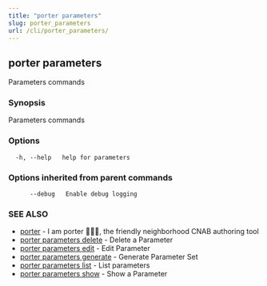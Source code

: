 ```yaml
---
title: "porter parameters"
slug: porter_parameters
url: /cli/porter_parameters/
---
```

## porter parameters

Parameters commands

### Synopsis

Parameters commands

### Options

```
  -h, --help   help for parameters
```

### Options inherited from parent commands

```
      --debug   Enable debug logging
```

### SEE ALSO

* [porter](/cli/porter/)	 - I am porter 👩🏽‍✈️, the friendly neighborhood CNAB authoring tool
* [porter parameters delete](/cli/porter_parameters_delete/)	 - Delete a Parameter
* [porter parameters edit](/cli/porter_parameters_edit/)	 - Edit Parameter
* [porter parameters generate](/cli/porter_parameters_generate/)	 - Generate Parameter Set
* [porter parameters list](/cli/porter_parameters_list/)	 - List parameters
* [porter parameters show](/cli/porter_parameters_show/)	 - Show a Parameter

